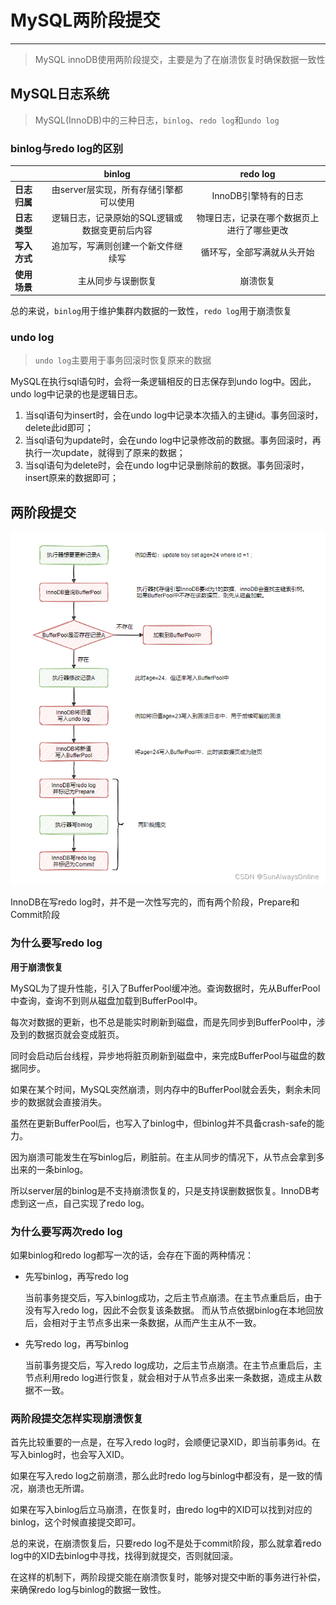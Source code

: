 # MySQL两阶段提交

___

> MySQL innoDB使用两阶段提交，主要是为了在崩溃恢复时确保数据一致性

## MySQL日志系统

> MySQL(InnoDB)中的三种日志，`binlog`、`redo log`和`undo log`

### binlog与redo log的区别

|          |        **binlog**        |     **redo log**      |
|----------|:------------------------:|:---------------------:|
| **日志归属** |  由server层实现，所有存储引擎都可以使用  |     InnoDB引擎特有的日志     |
| **日志类型** | 逻辑日志，记录原始的SQL逻辑或数据变更前后内容 | 物理日志，记录在哪个数据页上进行了哪些更改 |
| **写入方式** |    追加写，写满则创建一个新文件继续写     |     循环写，全部写满就从头开始     |
| **使用场景** |        主从同步与误删恢复         |         崩溃恢复          |

总的来说，`binlog`用于维护集群内数据的一致性，`redo log`用于崩溃恢复

### undo log

> `undo log`主要用于事务回滚时恢复原来的数据

MySQL在执行sql语句时，会将一条逻辑相反的日志保存到undo log中。因此，undo log中记录的也是逻辑日志。

1. 当sql语句为insert时，会在undo log中记录本次插入的主键id。事务回滚时，delete此id即可；
2. 当sql语句为update时，会在undo log中记录修改前的数据。事务回滚时，再执行一次update，就得到了原来的数据；
3. 当sql语句为delete时，会在undo log中记录删除前的数据。事务回滚时，insert原来的数据即可；

## 两阶段提交

![InnoDB更新一条数据的流程](./file/MySQL两阶段提交/InnoDB更新一条数据流程.png)

InnoDB在写redo log时，并不是一次性写完的，而有两个阶段，Prepare和Commit阶段

### 为什么要写redo log

**用于崩溃恢复**

MySQL为了提升性能，引入了BufferPool缓冲池。查询数据时，先从BufferPool中查询，查询不到则从磁盘加载到BufferPool中。

每次对数据的更新，也不总是能实时刷新到磁盘，而是先同步到BufferPool中，涉及到的数据页就会变成脏页。

同时会启动后台线程，异步地将脏页刷新到磁盘中，来完成BufferPool与磁盘的数据同步。

如果在某个时间，MySQL突然崩溃，则内存中的BufferPool就会丢失，剩余未同步的数据就会直接消失。

虽然在更新BufferPool后，也写入了binlog中，但binlog并不具备crash-safe的能力。

因为崩溃可能发生在写binlog后，刷脏前。在主从同步的情况下，从节点会拿到多出来的一条binlog。

所以server层的binlog是不支持崩溃恢复的，只是支持误删数据恢复。InnoDB考虑到这一点，自己实现了redo log。

### 为什么要写两次redo log

如果binlog和redo log都写一次的话，会存在下面的两种情况：

- 先写binlog，再写redo log

  当前事务提交后，写入binlog成功，之后主节点崩溃。在主节点重启后，由于没有写入redo log，因此不会恢复该条数据。
  而从节点依据binlog在本地回放后，会相对于主节点多出来一条数据，从而产生主从不一致。


- 先写redo log，再写binlog

  当前事务提交后，写入redo log成功，之后主节点崩溃。在主节点重启后，主节点利用redo log进行恢复，就会相对于从节点多出来一条数据，造成主从数据不一致。

### 两阶段提交怎样实现崩溃恢复

首先比较重要的一点是，在写入redo log时，会顺便记录XID，即当前事务id。在写入binlog时，也会写入XID。

如果在写入redo log之前崩溃，那么此时redo log与binlog中都没有，是一致的情况，崩溃也无所谓。

如果在写入binlog后立马崩溃，在恢复时，由redo log中的XID可以找到对应的binlog，这个时候直接提交即可。

总的来说，在崩溃恢复后，只要redo log不是处于commit阶段，那么就拿着redo log中的XID去binlog中寻找，找得到就提交，否则就回滚。

在这样的机制下，两阶段提交能在崩溃恢复时，能够对提交中断的事务进行补偿，来确保redo log与binlog的数据一致性。